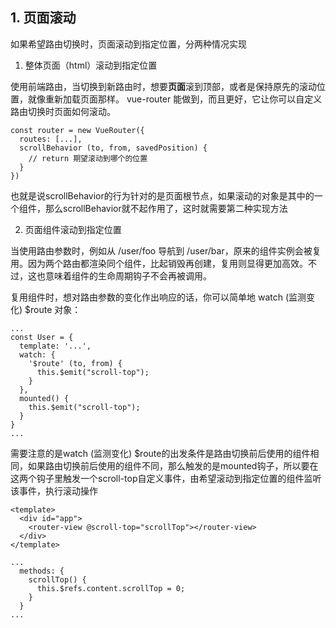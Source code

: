 ## 1. 页面滚动


如果希望路由切换时，页面滚动到指定位置，分两种情况实现


1) 整体页面（html）滚动到指定位置

使用前端路由，当切换到新路由时，想要**页面**滚到顶部，或者是保持原先的滚动位置，就像重新加载页面那样。 vue-router 能做到，而且更好，它让你可以自定义路由切换时页面如何滚动。



```
const router = new VueRouter({
  routes: [...],
  scrollBehavior (to, from, savedPosition) {
    // return 期望滚动到哪个的位置
  }
})
```


也就是说scrollBehavior的行为针对的是页面根节点，如果滚动的对象是其中的一个组件，那么scrollBehavior就不起作用了，这时就需要第二种实现方法


2) 页面组件滚动到指定位置

当使用路由参数时，例如从 /user/foo 导航到 /user/bar，原来的组件实例会被复用。因为两个路由都渲染同个组件，比起销毁再创建，复用则显得更加高效。不过，这也意味着组件的生命周期钩子不会再被调用。

复用组件时，想对路由参数的变化作出响应的话，你可以简单地 watch (监测变化) $route 对象：


```
...
const User = {
  template: '...',
  watch: {
    '$route' (to, from) {
      this.$emit("scroll-top");
    }
  },
  mounted() {
    this.$emit("scroll-top");
  }
}
...
```

需要注意的是watch (监测变化) $route的出发条件是路由切换前后使用的组件相同，如果路由切换前后使用的组件不同，那么触发的是mounted钩子，所以要在这两个钩子里触发一个scroll-top自定义事件，由希望滚动到指定位置的组件监听该事件，执行滚动操作

```
<template>
  <div id="app">
    <router-view @scroll-top="scrollTop"></router-view>
  </div>
</template>
```

```
...
  methods: {
    scrollTop() {
      this.$refs.content.scrollTop = 0;
    }
  }
...
```
